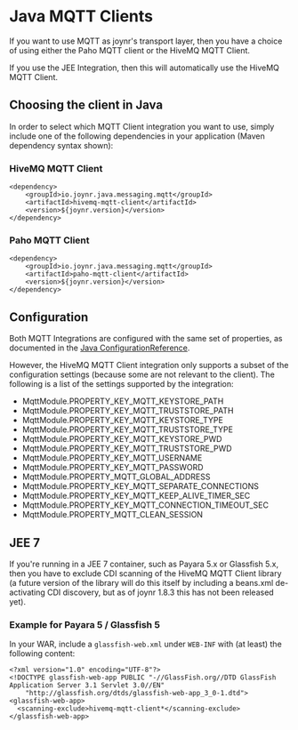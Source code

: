 # Java MQTT Clients

If you want to use MQTT as joynr's transport layer, then
you have a choice of using either the Paho MQTT client or the HiveMQ MQTT Client.

If you use the JEE Integration, then this will automatically use the HiveMQ MQTT Client.

## Choosing the client in Java

In order to select which MQTT Client integration you want to use, simply include one of the
following dependencies in your application (Maven dependency syntax shown):

### HiveMQ MQTT Client

	<dependency>
		<groupId>io.joynr.java.messaging.mqtt</groupId>
		<artifactId>hivemq-mqtt-client</artifactId>
		<version>${joynr.version}</version>
	</dependency>

### Paho MQTT Client

	<dependency>
		<groupId>io.joynr.java.messaging.mqtt</groupId>
		<artifactId>paho-mqtt-client</artifactId>
		<version>${joynr.version}</version>
	</dependency>

## Configuration

Both MQTT Integrations are configured with the same set of properties, as documented in the
[Java ConfigurationReference](./JavaSettings.md).

However, the HiveMQ MQTT Client integration only supports a subset of the configuration settings
(because some are not relevant to the client). The following is a list of the settings supported by
the integration:

* MqttModule.PROPERTY_KEY_MQTT_KEYSTORE_PATH
* MqttModule.PROPERTY_KEY_MQTT_TRUSTSTORE_PATH
* MqttModule.PROPERTY_KEY_MQTT_KEYSTORE_TYPE
* MqttModule.PROPERTY_KEY_MQTT_TRUSTSTORE_TYPE
* MqttModule.PROPERTY_KEY_MQTT_KEYSTORE_PWD
* MqttModule.PROPERTY_KEY_MQTT_TRUSTSTORE_PWD
* MqttModule.PROPERTY_KEY_MQTT_USERNAME
* MqttModule.PROPERTY_KEY_MQTT_PASSWORD
* MqttModule.PROPERTY_MQTT_GLOBAL_ADDRESS
* MqttModule.PROPERTY_KEY_MQTT_SEPARATE_CONNECTIONS
* MqttModule.PROPERTY_KEY_MQTT_KEEP_ALIVE_TIMER_SEC
* MqttModule.PROPERTY_KEY_MQTT_CONNECTION_TIMEOUT_SEC
* MqttModule.PROPERTY_MQTT_CLEAN_SESSION

## JEE 7

If you're running in a JEE 7 container, such as Payara 5.x or Glassfish 5.x, then you have to
exclude CDI scanning of the HiveMQ MQTT Client library (a future version of the library will do this
itself by including a beans.xml de-activating CDI discovery, but as of joynr 1.8.3 this has not been
released yet).

### Example for Payara 5 / Glassfish 5

In your WAR, include a `glassfish-web.xml` under `WEB-INF` with (at least) the following content:

	<?xml version="1.0" encoding="UTF-8"?>
	<!DOCTYPE glassfish-web-app PUBLIC "-//GlassFish.org//DTD GlassFish Application Server 3.1 Servlet 3.0//EN"
		"http://glassfish.org/dtds/glassfish-web-app_3_0-1.dtd">
	<glassfish-web-app>
	  <scanning-exclude>hivemq-mqtt-client*</scanning-exclude>
	</glassfish-web-app>

